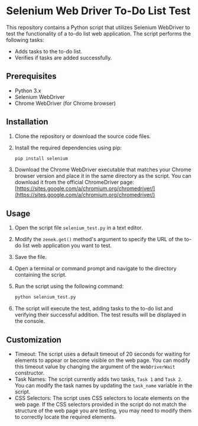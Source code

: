 # Selenium Web Driver To-Do List Test

This repository contains a Python script that utilizes Selenium WebDriver to test the functionality of a to-do list web application. The script performs the following tasks:

- Adds tasks to the to-do list.
- Verifies if tasks are added successfully.

## Prerequisites

- Python 3.x
- Selenium WebDriver
- Chrome WebDriver (for Chrome browser)

## Installation

1. Clone the repository or download the source code files.
2. Install the required dependencies using pip:

   ```bash
   pip install selenium
   ```
   
3. Download the Chrome WebDriver executable that matches your Chrome browser version and place it in the same directory as the script. You can download it from the official ChromeDriver page: [https://sites.google.com/a/chromium.org/chromedriver/](https://sites.google.com/a/chromium.org/chromedriver/)

## Usage

1. Open the script file `selenium_test.py` in a text editor.
2. Modify the `zenek.get()` method's argument to specify the URL of the to-do list web application you want to test.
3. Save the file.
4. Open a terminal or command prompt and navigate to the directory containing the script.
5. Run the script using the following command:

   ```bash
   python selenium_test.py
   ```

6. The script will execute the test, adding tasks to the to-do list and verifying their successful addition. The test results will be displayed in the console.

## Customization

- Timeout: The script uses a default timeout of 20 seconds for waiting for elements to appear or become visible on the web page. You can modify this timeout value by changing the argument of the `WebDriverWait` constructor.
- Task Names: The script currently adds two tasks, `Task 1` and `Task 2`. You can modify the task names by updating the `task_name` variable in the script.
- CSS Selectors: The script uses CSS selectors to locate elements on the web page. If the CSS selectors provided in the script do not match the structure of the web page you are testing, you may need to modify them to correctly locate the required elements.
